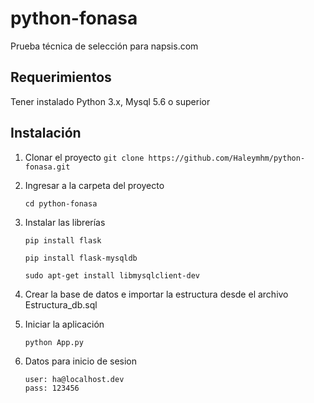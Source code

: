 # python-fonasa
Prueba técnica de selección para napsis.com

## Requerimientos
Tener instalado Python 3.x,  Mysql 5.6 o superior

## Instalación

1. Clonar el proyecto
   ` git clone https://github.com/Haleymhm/python-fonasa.git `

2. Ingresar a la carpeta del proyecto
    ``` 
    cd python-fonasa 
    ```

3. Instalar las librerías
    ``` 
    pip install flask 
    ```
    ``` 
    pip install flask-mysqldb
    ```
    ``` 
    sudo apt-get install libmysqlclient-dev 
    ```
4. Crear la base de datos e importar la estructura desde el archivo Estructura_db.sql


5. Iniciar la aplicación
    ``` 
    python App.py  
    ```

5. Datos para inicio de sesion
    ``` 
    user: ha@localhost.dev
    pass: 123456  
    ```
